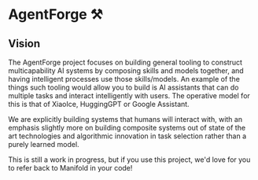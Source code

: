 # AgentForge ⚒️

## Vision

The AgentForge project focuses on building general tooling to construct multicapability AI systems by composing skills and models together, and having intelligent processes use those skills/models. An example of the things such tooling would allow you to build is AI assistants that can do multiple tasks and interact intelligently with users. The operative model for this is that of XiaoIce, HuggingGPT or Google Assistant. 

We are explicitly building systems that humans will interact with, with an emphasis slightly more on building composite systems out of state of the art technologies and algorithmic innovation in task selection rather than a purely learned model. 

This is still a work in progress, but if you use this project, we'd love for you to refer back to Manifold in your code!

